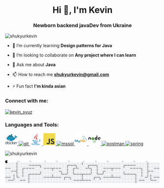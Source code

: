 <h1 align="center">Hi 👋, I'm Kevin</h1>
<h3 align="center">Newborn backend javaDev from Ukraine</h3>

<p align="left"> <img src="https://komarev.com/ghpvc/?username=shukyurkevin&label=Visitors&color=b40e0e&style=plastic" alt="shukyurkevin" /> </p>

- 🌱 I’m currently learning **Design patterns for Java**

- 👯 I’m looking to collaborate on **Any project where I can learn**

- 💬 Ask me about **Java**

- 📫 How to reach me **shukyurkevin@gmail.com**

- ⚡ Fun fact **I'm kinda asian**

<h3 align="left">Connect with me:</h3>
<p align="left">
<a href="https://instagram.com/kevin_syuz" target="blank"><img align="center" src="https://raw.githubusercontent.com/rahuldkjain/github-profile-readme-generator/master/src/images/icons/Social/instagram.svg" alt="kevin_syuz" height="30" width="40" /></a>
</p>

<h3 align="left">Languages and Tools:</h3>
<p align="left"> <a href="https://www.docker.com/" target="_blank" rel="noreferrer"> <img src="https://raw.githubusercontent.com/devicons/devicon/master/icons/docker/docker-original-wordmark.svg" alt="docker" width="40" height="40"/> </a> <a href="https://git-scm.com/" target="_blank" rel="noreferrer"> <img src="https://www.vectorlogo.zone/logos/git-scm/git-scm-icon.svg" alt="git" width="40" height="40"/> </a> <a href="https://www.java.com" target="_blank" rel="noreferrer"> <img src="https://raw.githubusercontent.com/devicons/devicon/master/icons/java/java-original.svg" alt="java" width="40" height="40"/> </a> <a href="https://developer.mozilla.org/en-US/docs/Web/JavaScript" target="_blank" rel="noreferrer"> <img src="https://raw.githubusercontent.com/devicons/devicon/master/icons/javascript/javascript-original.svg" alt="javascript" width="40" height="40"/> </a> <a href="https://www.microsoft.com/en-us/sql-server" target="_blank" rel="noreferrer"> <img src="https://www.svgrepo.com/show/303229/microsoft-sql-server-logo.svg" alt="mssql" width="40" height="40"/> </a> <a href="https://www.mysql.com/" target="_blank" rel="noreferrer"> <img src="https://raw.githubusercontent.com/devicons/devicon/master/icons/mysql/mysql-original-wordmark.svg" alt="mysql" width="40" height="40"/> </a> <a href="https://nodejs.org" target="_blank" rel="noreferrer"> <img src="https://raw.githubusercontent.com/devicons/devicon/master/icons/nodejs/nodejs-original-wordmark.svg" alt="nodejs" width="40" height="40"/> </a> <a href="https://postman.com" target="_blank" rel="noreferrer"> <img src="https://www.vectorlogo.zone/logos/getpostman/getpostman-icon.svg" alt="postman" width="40" height="40"/> </a> <a href="https://spring.io/" target="_blank" rel="noreferrer"> <img src="https://www.vectorlogo.zone/logos/springio/springio-icon.svg" alt="spring" width="40" height="40"/> </a> </p>

<p><img align="center" src="https://github-readme-stats.vercel.app/api/top-langs?username=shukyurkevin&show_icons=true&locale=en&layout=compact" alt="shukyurkevin" /></p>
<picture>
  <source media="(prefers-color-scheme: dark)" srcset="https://raw.githubusercontent.com/shukyurkevin/shukyurkevin/output/pacman-contribution-graph-dark.svg">
  <source media="(prefers-color-scheme: light)" srcset="https://raw.githubusercontent.com/shukyurkevin/shukyurkevin/output/pacman-contribution-graph.svg">
  <img alt="pacman contribution graph" src="https://raw.githubusercontent.com/shukyurkevin/shukyurkevin/output/pacman-contribution-graph.svg">
</picture>

###

